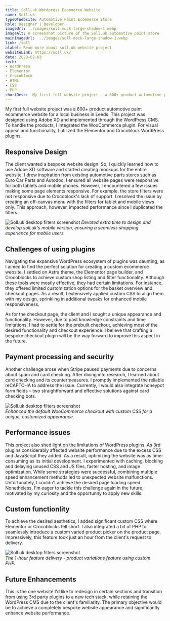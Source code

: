 ```yaml
---
title: Soll.uk Wordpress Ecommerce Website
name: Soll.uk 
typeOfWebsite: Automotive Paint Ecommerce Store
Role: Designer | Developer
imageUrl: ../images/soll-mock-large-shadow-1.webp
imageAlt: A screenshot picture of the Soll.uk automotive paint store
mainImageUrl:  ../images/soll-mock-large-shadow-1.webp
link: /soll
alabel: Read more about soll.uk website project
websiteLink: https://soll.uk/
date: 2023-02-03
tech:
- WordPress
- Elementor
- Crocoblock
- HTML
- CSS
- PHP
shortDesc:  My first full website project – a 600+ product automotive paint WordPress ecommerce website for a local business in Leeds.
---
```


<p>My first full website project was a 600+ product automotive paint ecommerce website for a local business in Leeds. This project was designed using Adobe XD and implemented through the WordPress CMS. To handle the products, I integrated the WooCommerce plugin. For visual appeal and functionality, I utilized the Elementor and Crocoblock WordPress plugins.</p>

## Responsive Design

<p>The client wanted a bespoke website design. So, I quickly learned how to use Adobe XD software and started creating mockups for the entire website. I drew inspiration from existing automotive parts stores such as Euro Car Parts and Autodoc. I ensured all website pages were responsive for both tablets and mobile phones. However, I encountered a few issues making some page elements responsive. For example, the store filters were not responsive due to Crocoblock's lack of support. I resolved the issue by creating an off-canvas menu with the filters for tablet and mobile views only. This approach, however, impacted performance since I duplicated the filters.</p>

<div style="display: flex; justify-content: space-between; align-items: center; margin-bottom: 24px;">
   <div style="flex: 1; text-align: left; margin-right: 10px;">
      <img src="..\images\soll-mock-large-mobile-2.webp" alt="Soll.uk desktop filters screenshot" style="max-width: 100%; height: auto;">    
      <i class="text-secondary">Devoted extra time to design and develop soll.uk's mobile version, ensuring a seamless shopping experience for mobile users.</i> 
   </div>
</div>



## Challenges of using plugins
<p>Navigating the expansive WordPress ecosystem of plugins was daunting, as I aimed to find the perfect solution for creating a custom ecommerce website. I settled on Astra theme, the Elementor page builder, and Crocoblocks to achieve custom shop listing and filter functionality. Although these tools were mostly effective, they had certain limitations. For instance, they offered limited customization options for the basket overview and checkout pages. As a result, I extensively applied custom CSS to align them with my design, sprinkling in additional tweaks for enhanced mobile responsiveness.</p>
<p>As for the checkout page, the client and I sought a unique appearance and functionality. However, due to past knowledge constraints and time limitations, I had to settle for the prebuilt checkout, achieving most of the desired functionality and checkout experience. I believe that crafting a bespoke checkout plugin will be the way forward to improve this aspect in the future.</p>

## Payment processing and security

<p>Another challenge arose when Stripe paused payments due to concerns about spam and card checking. After diving into research, I learned about card checking and its countermeasures. I promptly implemented the reliable reCAPTCHA to address the issue. Currently, I would also integrate honeypot form fields – two straightforward and effective solutions against card checking bots.</p>

<div style="text-align: left; margin-right: 10px; margin-bottom: 24px">
   <img src="../images/soll-mock-large-checkout-1.webp" alt="Soll.uk desktop filters screenshot" style="max-width: 100%; height: auto;">
   <br>
   <i class="text-secondary">Enhanced the default WooCommerce checkout with custom CSS for a unique, customized appearance.</i>   
</div>


## Performance issues
<p>This project also shed light on the limitations of WordPress plugins. As 3rd plugins considerably affected website performance due to the excess CSS and JavaScript they added. As a result, optimizing the website was as time-consuming as its initial development. I experimented with caching, blocking and delaying unused CSS and JS files, faster hosting, and image optimization. While some strategies were successful, combining multiple speed enhancement methods led to unexpected website malfunctions. Unfortunately, I couldn't achieve the desired page loading speed. Nonetheless, I'm eager to tackle this challenge again in the future, motivated by my curiosity and the opportunity to apply new skills.</p>

## Custom functionlity

<p>To achieve the desired aesthetics, I added significant custom CSS where Elementor or Crocoblocks fell short. I also integrated a bit of PHP to seamlessly introduce a custom varied product picker on the product page. Impressively, this feature took just an hour from the client's request to delivery.</p>

<div style="text-align: left; margin-right: 10px; margin-bottom: 24px">
   <img src="../images/soll-mock-large-double-desk-1.webp" alt="Soll.uk desktop filters screenshot" style="max-width: 100%; height: auto;">
   <br>
   <i class="text-secondary">The 1-hour feature delivery - product variations feature using custom PHP. </i>   
</div>


## Future Enhancements

<p>This is the one website I'd like to redesign in certain sections and transition from using 3rd party plugins to a new tech stack, while retaining the WordPress CMS due to the client's familiarity. The primary objective would be to achieve a completely bespoke website appearance and significantly enhance website performance.</p>

